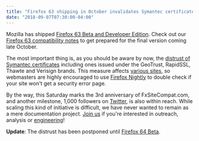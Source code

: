 ```yaml
---
title: "Firefox 63 shipping in October invalidates Symantec certificates used by many sites"
date: "2018-09-07T07:30:00-04:00"
---
```

Mozilla has shipped [Firefox 63 Beta and Developer Edition](https://www.mozilla.org/firefox/channel/desktop/). Check out our [Firefox 63 compatibility notes](https://www.fxsitecompat.dev/en-CA/versions/63/) to get prepared for the final version coming late October.

The most important thing is, as you should be aware by now, the [distrust of Symantec certificates](https://www.fxsitecompat.dev/en-CA/docs/2018/symantec-geotrust-rapidssl-thawte-verisign-certificates-will-all-be-distrusted-in-october-2018/) including ones issued under the GeoTrust, RapidSSL, Thawte and Verisign brands. This measure affects [various sites](https://bugzilla.mozilla.org/show_bug.cgi?id=1484006), so webmasters are highly encouraged to use [Firefox Nightly](https://www.mozilla.org/firefox/channel/desktop/#nightly) to double check if your site won't get a security error page.

By the way, this Saturday marks the 3rd anniversary of FxSiteCompat.com, and another milestone, 1,000 followers on [Twitter](https://twitter.com/FxSiteCompat), is also within reach. While scaling this kind of initiative is difficult, we have never wanted to remain as a mere documentation project. [Join us](https://www.fxsitecompat.dev/en-CA/contribute/) if you're interested in outreach, analysis or [engineering](https://www.fxsitecompat.dev/en-CA/tools/)!

**Update**: The distrust has been postponed until [Firefox 64 Beta](https://www.fxsitecompat.dev/en-CA/blog/2018/firefox-64-beta-comes-with-symantec-distrust-enabled/).
